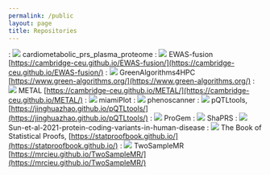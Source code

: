 ```yaml
---
permalink: /public
layout: page
title: Repositories
---
```


: [![](/assets/images/github.svg)](https://github.com/cambridge-ceu/cardiometabolic_prs_plasma_proteome) cardiometabolic_prs_plasma_proteome
: [![](/assets/images/github.svg)](https://github.com/cambridge-ceu/EWAS-fusion) EWAS-fusion [https://cambridge-ceu.github.io/EWAS-fusion/](https://cambridge-ceu.github.io/EWAS-fusion/)
: [![](/assets/images/github.svg)](https://github.com/cambridge-ceu/GreenAlgorithms4HPC) GreenAlgorithms4HPC [https://www.green-algorithms.org/](https://www.green-algorithms.org/)
: [![](/assets/images/github.svg)](https://github.com/cambridge-ceu/METAL) METAL [https://cambridge-ceu.github.io/METAL/](https://cambridge-ceu.github.io/METAL/)
: [![](/assets/images/github.svg)](https://github.com/cambridge-ceu/miamiPlot) miamiPlot
: [![](/assets/images/github.svg)](https://github.com/cambridge-ceu/phenoscanner) phenoscanner
: [![](/assets/images/github.svg)](https://github.com/cambridge-ceu/pQTLtools) pQTLtools, [https://jinghuazhao.github.io/pQTLtools/](https://jinghuazhao.github.io/pQTLtools/)
: [![](/assets/images/github.svg)](https://github.com/cambridge-ceu/ProGeM) ProGem
: [![](/assets/images/github.svg)](https://github.com/cambridge-ceu/shaprs) ShaPRS
: [![](/assets/images/github.svg)](https://github.com/cambridge-ceu/Sun-et-al-2021-protein-coding-variants-in-human-disease) Sun-et-al-2021-protein-coding-variants-in-human-disease
: [![](/assets/images/github.svg)](https://github.com/StatProofBook) The Book of Statistical Proofs, [https://statproofbook.github.io/](https://statproofbook.github.io/)
: [![](/assets/images/github.svg)](https://github.com/cambridge-ceu/TwoSampleMR) TwoSampleMR [https://mrcieu.github.io/TwoSampleMR/](https://mrcieu.github.io/TwoSampleMR/)

